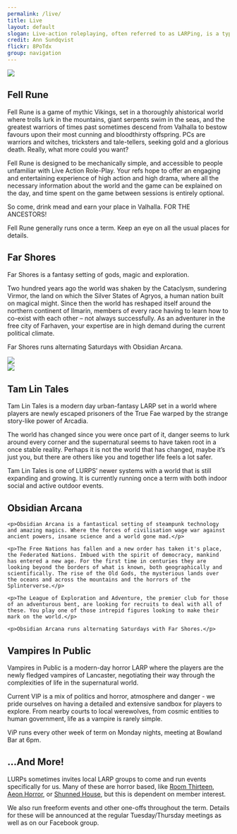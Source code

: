 ```yaml
---
permalink: /live/
title: Live
layout: default
slogan: Live-action roleplaying, often referred to as LARPing, is a type of roleplaying where you physically act out the things you do. LURPS runs several different LARP games, as detailed below;
credit: Ann Sundqvist
flickr: 8PoTdx
group: navigation
---
```

<div class="row">
<div class="col-md-3">
    <img src="{{ site.baseurl }}/css/assets/fell-rune.jpg" class="img-responsive">
    </div>
<div class="col-md-9">
<h2>Fell Rune</h2>

<p>Fell Rune is a game of mythic Vikings, set in a thoroughly ahistorical world where trolls lurk in the mountains, giant serpents swim in the seas, and the greatest warriors of times past sometimes descend from Valhalla to bestow favours upon their most cunning and bloodthirsty offspring. PCs are warriors and witches, tricksters and tale-tellers, seeking gold and a glorious death. Really, what more could you want?</p>

<p>Fell Rune is designed to be mechanically simple, and accessible to people unfamiliar with Live Action Role-Play. Your refs hope to offer an engaging and entertaining experience of high action and high drama, where all the necessary information about the world and the game can be explained on the day, and time spent on the game between sessions is entirely optional.</p>

<p>So come, drink mead and earn your place in Valhalla. FOR THE ANCESTORS!</p>

<p>Fell Rune generally runs once a term. Keep an eye on all the usual places for details.</p>
</div>
</div>
<div class="row">
<div class="col-md-6">
<h2>Far Shores</h2>

<p>Far Shores is a fantasy setting of gods, magic and exploration.</p>

<p>Two hundred years ago the world was shaken by the Cataclysm, sundering Virmor, the land on which the Silver States of Agryos, a human nation built on magical might. Since then the world has reshaped itself around the northern continent of Ilmarin, members of every race having to learn how to co-exist with each other – not always successfully.  As an adventurer in the free city of Farhaven, your expertise are in high demand during the current political climate. </p>

<p>Far Shores runs alternating Saturdays with Obsidian Arcana.</p>
</div>
<div class="col-md-6">
    <img src="{{ site.baseurl }}/css/assets/far-shores.jpg" class="img-responsive">
</div>
</div>
<div class="row">
<div class="col-md-4">
    <img src="{{ site.baseurl }}/css/assets/tam-lin-tales.jpg" class="img-responsive">
    </div>
    <div class="col-md-8">
<h2>Tam Lin Tales</h2>

<p>Tam Lin Tales is a modern day urban-fantasy LARP set in a world where players are newly escaped prisoners of the True Fae warped by the strange story-like power of Arcadia.</p>

<p>The world has changed since you were once part of it, danger seems to lurk around every corner and the supernatural seems to have taken root in a once stable reality. Perhaps it is not the world that has changed, maybe it’s just you, but there are others like you and together life feels a lot safer.</p>

<p>Tam Lin Tales is one of LURPS’ newer systems with a world that is still expanding and growing. It is currently running once a term with both indoor social and active outdoor events.</p>
</div>
</div>
<div class="row">
<div class="col-md-12">
    <h2>Obsidian Arcana</h2>

    <p>Obsidian Arcana is a fantastical setting of steampunk technology and amazing magics. Where the forces of civilisation wage war against ancient powers, insane science and a world gone mad.</p>

    <p>The Free Nations has fallen and a new order has taken it's place, the Federated Nations. Imbued with the spirit of democracy, mankind has entered a new age. For the first time in centuries they are looking beyond the borders of what is known, both geographically and scientifically. The rise of the Old Gods, the mysterious lands over the oceans and across the mountains and the horrors of the Splinterverse.</p>

    <p>The League of Exploration and Adventure, the premier club for those of an adventurous bent, are looking for recruits to deal with all of these. You play one of those intrepid figures looking to make their mark on the world.</p>

    <p>Obsidian Arcana runs alternating Saturdays with Far Shores.</p>
</div>
</div>
<div class="row">
<div class="col-md-12">
<h2>Vampires In Public</h2>

<p>Vampires in Public is a modern-day horror LARP where the players are the newly fledged vampires of Lancaster, negotiating their way through the complexities of life in the supernatural world.</p>
<p>Current VIP is a mix of politics and horror, atmosphere and danger - we pride ourselves on having a detailed and extensive sandbox for players to explore. From nearby courts to local werewolves, from cosmic entities to human government, life as a vampire is rarely simple.</p>

<p>ViP runs every other week of term on Monday nights, meeting at Bowland Bar at 6pm.</p>
</div>
</div>
<div class="row">
<div class="col-md-12">
<h2>...And More!</h2>

<p>LURPs sometimes invites local LARP groups to come and run events specifically for us. Many of these are horror based, like <a href="https://roomthirteen.wordpress.com">Room Thirteen</a>, <a href="http://www.aeonhorror.com">Aeon Horror</a>, or <a href="http://shunnedhouselrp.weebly.com/">Shunned House</a>, but this is dependent on member interest.</p>
<p>We also run freeform events and other one-offs throughout the term. Details for these will be announced at the regular Tuesday/Thursday meetings as well as on our Facebook group.</p>
</div>
</div>